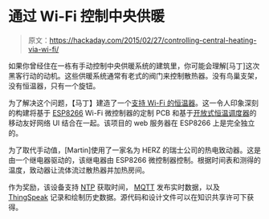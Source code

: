 # 通过 Wi-Fi 控制中央供暖

> 原文：<https://hackaday.com/2015/02/27/controlling-central-heating-via-wi-fi/>

如果你曾经住在一栋有手动控制中央供暖系统的建筑里，你可能会理解[马丁]这次黑客行动的动机。这些供暖系统通常有老式的阀门来控制散热器。没有鸟巢支架，没有恒温器，只有一个旋钮。

为了解决这个问题，【马丁】建造了一个[支持 Wi-Fi 的恒温器](http://harizanov.com/2015/02/wifi-thermostat-with-weekly-scheduler/)。这一令人印象深刻的构建将基于 [ESP8266](http://hackaday.com/tag/esp8266/) Wi-Fi 微控制器的定制 PCB 和基于[开放式恒温调度器](https://github.com/emoncms/development/tree/master/experimental/control/open_thermostat_scheduler)的移动友好网络 UI 结合在一起。该项目的 web 服务器在 ESP8266 上是完全独立的。

为了取代手动值，[Martin]使用了一家名为 HERZ 的瑞士公司的热电致动器。这是由一个继电器驱动的，该继电器由 ESP8266 微控制器控制。根据时间表和测得的温度，致动器让流体流过散热器并加热房间。

作为奖励，该设备支持 [NTP](http://www.ntp.org/) 获取时间， [MQTT](http://en.wikipedia.org/wiki/MQTT) 发布实时数据，以及 [ThingSpeak](https://thingspeak.com/) 记录和绘制历史数据。源代码和设计文件可以在知识共享许可下获得。